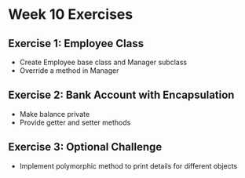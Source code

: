 # Week 10 Exercises

## Exercise 1: Employee Class
- Create Employee base class and Manager subclass
- Override a method in Manager

## Exercise 2: Bank Account with Encapsulation
- Make balance private
- Provide getter and setter methods

## Exercise 3: Optional Challenge
- Implement polymorphic method to print details for different objects
